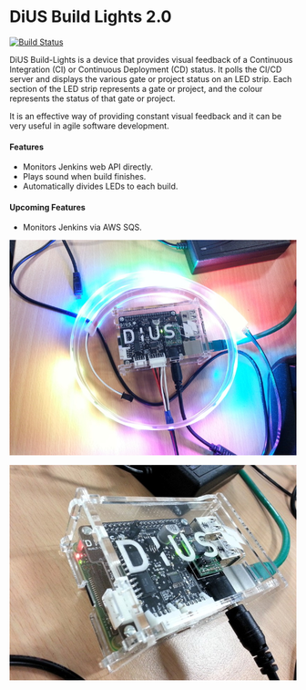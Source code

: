 DiUS Build Lights 2.0
=====================

[![Build Status](https://travis-ci.org/DiUS/build-lights.svg?branch=master)](https://travis-ci.org/DiUS/build-lights)

DiUS Build-Lights is a device that provides visual feedback of a Continuous Integration (CI) or Continuous Deployment (CD) status. It polls the CI/CD server and displays the various gate or project status on an LED strip. Each section of the LED strip represents a gate or project, and the colour represents the status of that gate or project.

It is an effective way of providing constant visual feedback and it can be very useful in agile software development.

#### Features
* Monitors Jenkins web API directly.
* Plays sound when build finishes.
* Automatically divides LEDs to each build.

#### Upcoming Features
* Monitors Jenkins via AWS SQS.

![build-lights-top](https://github.com/DiUS/build-lights/blob/master/docs/device_top.jpg)

![build-lights-side](https://github.com/DiUS/build-lights/blob/master/docs/device_side.jpg)

